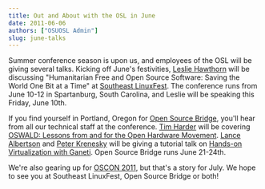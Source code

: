 ```yaml
---
title: Out and About with the OSL in June
date: 2011-06-06
authors: ["OSUOSL Admin"]
slug: june-talks
---
```


Summer conference season is upon us, and employees of the OSL will be giving
several talks. Kicking off June's festivities, [Leslie Hawthorn](http://twitter.com/lhawthorn) will be
discussing "Humanitarian Free and Open Source Software: Saving the World One Bit
at a Time" at [Southeast LinuxFest](http://southeastlinuxfest.org/). The conference runs from June 10-12 in
Spartanburg, South Carolina, and Leslie will be speaking this Friday, June 10th.

If you find yourself in Portland, Oregon for [Open Source Bridge](http://opensourcebridge.org/), you'll hear
from all our technical staff at the conference. [Tim Harder](http://opensourcebridge.org/users/534) will be covering
[OSWALD: Lessons from and for the Open Hardware Movement](http://opensourcebridge.org/sessions/629). [Lance Albertson](http://twitter.com/ramereth)
and [Peter Krenesky](http://twitter.com/kreneskyp) will be giving a tutorial talk on
[Hands-on Virtualization with Ganeti](http://opensourcebridge.org/sessions/522). Open Source Bridge runs June 21-24th.

We're also gearing up for [OSCON 2011](http://www.oscon.com/oscon2011), but that's a story for July. We hope to
see you at Southeast LinuxFest, Open Source Bridge or both!










